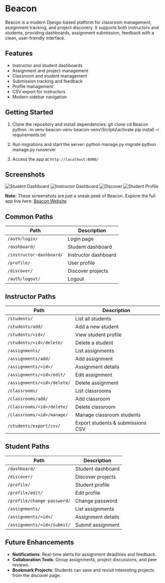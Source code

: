 # Beacon
Beacon is a modern Django-based platform for classroom management, assignment tracking, and project discovery. It supports both instructors and students, providing dashboards, assignment submission, feedback with a clean, user-friendly interface.

## Features
- Instructor and student dashboards
- Assignment and project management
- Classroom and student management
- Submission tracking and feedback
- Profile management
- CSV export for instructors
- Modern sidebar navigation

## Getting Started
1. Clone the repository and install dependencies:
   git clone <repo-url>
   cd Beacon
   python -m venv beacon-venv
   beacon-venv\Scripts\activate
   pip install -r requirements.txt

2. Run migrations and start the server:
   python manage.py migrate
   python manage.py runserver

3. Access the app at `http://localhost:8000/`

## Screenshots
![Student Dashboard](https://res.cloudinary.com/dvhwvkip4/image/upload/v1757483174/Screenshot_2025-09-10_084210_ioe7k2.png)
![Instructor Dashboard](https://res.cloudinary.com/dvhwvkip4/image/upload/v1757483166/Screenshot_2025-09-10_084047_fs0qeu.png)
![Discover](https://res.cloudinary.com/dvhwvkip4/image/upload/v1757483174/Screenshot_2025-09-10_084244_fhtzn9.png)
![Student Profile](https://res.cloudinary.com/dvhwvkip4/image/upload/v1757486357/Screenshot_2025-09-10_093914_fkvawc.png)

**Note:** These screenshots are just a sneak peek of Beacon. Explore the full app live here: [Beacon Website]()

## Common Paths
| Path                      | Description                       |
|-------------------------- |-----------------------------------|
| `/auth/login/`            | Login page                        |
| `/dashboard/`             | Student dashboard                  |
| `/instructor-dashboard/`  | Instructor dashboard               |
| `/profile/`               | User profile                       |
| `/discover/`              | Discover projects                   |
| `/auth/logout/`           | Logout                             |

## Instructor Paths
| Path                              | Description                       |
|-----------------------------------|-----------------------------------|
| `/students/`                      | List all students                 |
| `/students/add/`                  | Add a new student                 |
| `/students/<id>/`                 | View student profile              |
| `/students/<id>/delete/`          | Delete a student                  |
| `/assignments/`                   | List assignments                  |
| `/assignments/add/`               | Add assignment                    |
| `/assignments/<id>/`              | Assignment details                |
| `/assignments/<id>/edit/`         | Edit assignment                   |
| `/assignments/<id>/delete/`       | Delete assignment                 |
| `/classrooms/`                    | List classrooms                   |
| `/classrooms/add/`                | Add classroom                     |
| `/classrooms/<id>/delete/`        | Delete classroom                  |
| `/classrooms/<id>/manage/`        | Manage classroom students         |
| `/students/export/csv/`           | Export students & submissions CSV |

## Student Paths
| Path                              | Description                       |
|-----------------------------------|-----------------------------------|
| `/dashboard/`                     | Student dashboard                 |
| `/discover/`                      | Discover projects                 |
| `/profile/`                       | Student profile                   |
| `/profile/edit/`                  | Edit profile                      |
| `/profile/change-password/`       | Change password                   |
| `/assignments/`                   | List assignments                  |
| `/assignments/<id>/`              | Assignment details                |
| `/assignments/<id>/submit/`       | Submit assignment                 |

## Future Enhancements
- **Notifications**: Real-time alerts for assignment deadlines and feedback.
- **Collaboration Tools**: Group assignments, project discussions, and peer reviews.
- **Bookmark Projects**: Students can save and revisit interesting projects from the discover page.